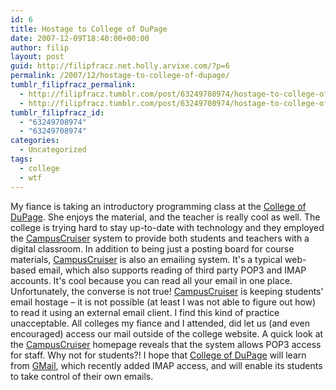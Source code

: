 ```yaml
---
id: 6
title: Hostage to College of DuPage
date: 2007-12-09T18:40:00+00:00
author: filip
layout: post
guid: http://filipfracz.net.holly.arvixe.com/?p=6
permalink: /2007/12/hostage-to-college-of-dupage/
tumblr_filipfracz_permalink:
  - http://filipfracz.tumblr.com/post/63249708974/hostage-to-college-of-dupage
  - http://filipfracz.tumblr.com/post/63249708974/hostage-to-college-of-dupage
tumblr_filipfracz_id:
  - "63249708974"
  - "63249708974"
categories:
  - Uncategorized
tags:
  - college
  - wtf
---
```

My fiance is taking an introductory programming class at the [College of DuPage](http://www.cod.edu). She enjoys the material, and the teacher is really cool as well. The college is trying hard to stay up-to-date with technology and they employed the [CampusCruiser](http://www.campuscruiser.com/) system to provide both students and teachers with a digital classroom. In addition to being just a posting board for course materials, [CampusCruiser](http://www.campuscruiser.com/) is also an emailing system. It's a typical web-based email, which also supports reading of third party POP3 and IMAP accounts. It's cool because you can read all your email in one place. Unfortunately, the converse is not true! [CampusCruiser](http://www.campuscruiser.com/) is keeping students' email hostage – it is not possible (at least I was not able to figure out how) to read it using an external email client.
I find this kind of practice unacceptable. All colleges my fiance and I attended, did let us (and even encouraged) access our mail outside of the college website. A quick look at the [CampusCruiser](http://www.campuscruiser.com/) homepage reveals that the system allows POP3 access for staff. Why not for students?! I hope that [College of DuPage](http://www.cod.edu) will learn from [GMail](https://gmail.com), which recently added IMAP access, and will enable its students to take control of their own emails.